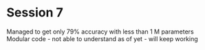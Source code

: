 # Session 7 
Managed to get only 79% accuracy with less than 1 M parameters   
Modular code - not able to understand as of yet - will keep working
